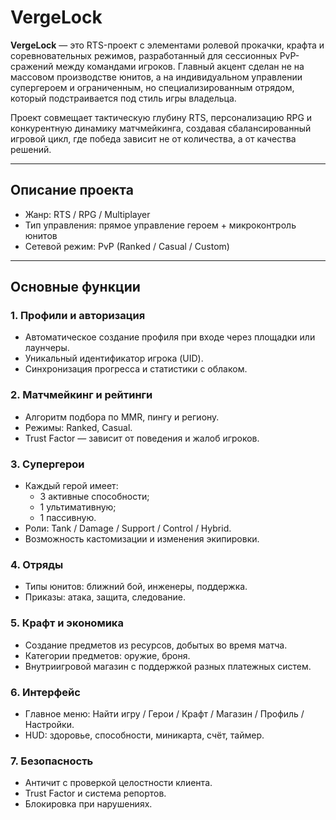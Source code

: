 # VergeLock

**VergeLock** — это RTS-проект с элементами ролевой прокачки, крафта и соревновательных режимов, разработанный для сессионных PvP-сражений между командами игроков.
Главный акцент сделан не на массовом производстве юнитов, а на индивидуальном управлении супергероем и ограниченным, но специализированным отрядом, который подстраивается под стиль игры владельца.

Проект совмещает тактическую глубину RTS, персонализацию RPG и конкурентную динамику матчмейкинга, создавая сбалансированный игровой цикл, где победа зависит не от количества, а от качества решений.

---

## Описание проекта

- Жанр: RTS / RPG / Multiplayer
- Тип управления: прямое управление героем + микроконтроль юнитов
- Сетевой режим: PvP (Ranked / Casual / Custom)

---

## Основные функции

### 1. Профили и авторизация
- Автоматическое создание профиля при входе через площадки или лаунчеры.
- Уникальный идентификатор игрока (UID).
- Синхронизация прогресса и статистики с облаком.

### 2. Матчмейкинг и рейтинги
- Алгоритм подбора по MMR, пингу и региону.
- Режимы: Ranked, Casual.
- Trust Factor — зависит от поведения и жалоб игроков.

### 3. Супергерои
- Каждый герой имеет:
  - 3 активные способности;
  - 1 ультимативную;
  - 1 пассивную.
- Роли: Tank / Damage / Support / Control / Hybrid.
- Возможность кастомизации и изменения экипировки.

### 4. Отряды
- Типы юнитов: ближний бой, инженеры, поддержка.
- Приказы: атака, защита, следование.

### 5. Крафт и экономика
- Создание предметов из ресурсов, добытых во время матча.
- Категории предметов: оружие, броня.
- Внутриигровой магазин с поддержкой разных платежных систем.

### 6. Интерфейс
- Главное меню: Найти игру / Герои / Крафт / Магазин / Профиль / Настройки.
- HUD: здоровье, способности, миникарта, счёт, таймер.

### 7. Безопасность
- Античит с проверкой целостности клиента.
- Trust Factor и система репортов.
- Блокировка при нарушениях.